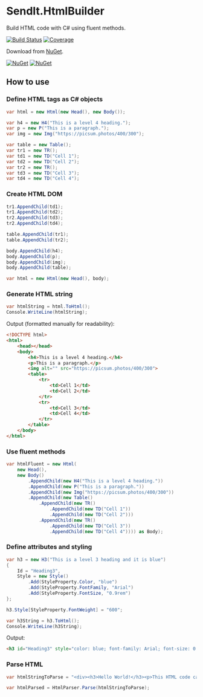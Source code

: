 # SendIt.HtmlBuilder

Build HTML code with C# using fluent methods.

[![Build Status](https://filipliwinski.visualstudio.com/GitHub.Public/_apis/build/status/SendIt.HtmlBuilder/SendIt.HtmlBuilder.Build.CI?repoName=filipliwinski%2FSendIt.HtmlBuilder&branchName=master)](https://filipliwinski.visualstudio.com/GitHub.Public/_build/latest?definitionId=11&repoName=filipliwinski%2FSendIt.HtmlBuilder&branchName=master)
[![Coverage](https://sonarcloud.io/api/project_badges/measure?project=filipliwinski_SendIt.HtmlBuilder&metric=coverage)](https://sonarcloud.io/dashboard?id=filipliwinski_SendIt.HtmlBuilder)

Download from [NuGet](https://www.nuget.org/packages/SendIt.HtmlBuilder/).

[![NuGet](https://img.shields.io/nuget/v/SendIt.HtmlBuilder.svg)](https://www.nuget.org/packages/SendIt.HtmlBuilder/)
[![NuGet](https://img.shields.io/nuget/dt/SendIt.HtmlBuilder.svg)](https://www.nuget.org/packages/SendIt.HtmlBuilder/) 

## How to use

### Define HTML tags as C# objects

```csharp
var html = new Html(new Head(), new Body());

var h4 = new H4("This is a level 4 heading.");
var p = new P("This is a paragraph.");
var img = new Img("https://picsum.photos/400/300");

var table = new Table();
var tr1 = new TR();
var td1 = new TD("Cell 1");
var td2 = new TD("Cell 2");
var tr2 = new TR();
var td3 = new TD("Cell 3");
var td4 = new TD("Cell 4");
```

### Create HTML DOM

```csharp
tr1.AppendChild(td1);
tr1.AppendChild(td2);
tr2.AppendChild(td3);
tr2.AppendChild(td4);

table.AppendChild(tr1);
table.AppendChild(tr2);

body.AppendChild(h4);
body.AppendChild(p);
body.AppendChild(img);
body.AppendChild(table);

var html = new Html(new Head(), body);
```

### Generate HTML string

```csharp
var htmlString = html.ToHtml();
Console.WriteLine(htmlString);
```

Output (formatted manually for readability):

```html
<!DOCTYPE html>
<html>
    <head></head>
    <body>
        <h4>This is a level 4 heading.</h4>
        <p>This is a paragraph.</p>
        <img alt="" src="https://picsum.photos/400/300">
        <table>
            <tr>
                <td>Cell 1</td>
                <td>Cell 2</td>
            </tr>
            <tr>
                <td>Cell 3</td>
                <td>Cell 4</td>
            </tr>
        </table>
    </body>
</html>
```

### Use fluent methods

```csharp
var htmlFluent = new Html(
    new Head(),
    new Body()
        .AppendChild(new H4("This is a level 4 heading."))
        .AppendChild(new P("This is a paragraph."))
        .AppendChild(new Img("https://picsum.photos/400/300"))
        .AppendChild(new Table()
            .AppendChild(new TR()
                .AppendChild(new TD("Cell 1"))
                .AppendChild(new TD("Cell 2")))
            .AppendChild(new TR()
                .AppendChild(new TD("Cell 3"))
                .AppendChild(new TD("Cell 4")))) as Body);
```

### Define attributes and styling

```csharp
var h3 = new H3("This is a level 3 heading and it is blue")
{
    Id = "Heading3",
    Style = new Style()
        .Add(StyleProperty.Color, "blue")
        .Add(StyleProperty.FontFamily, "Arial")
        .Add(StyleProperty.FontSize, "0.9rem")
};

h3.Style[StyleProperty.FontWeight] = "600";

var h3String = h3.ToHtml();
Console.WriteLine(h3String);
```

Output:

```html
<h3 id="Heading3" style="color: blue; font-family: Arial; font-size: 0.9rem; font-weight: 600;">This is a level 3 heading and it is blue</h3>
```

### Parse HTML

```csharp
var htmlStringToParse = "<div><h3>Hello World!</h3><p>This HTML code can be parsed by HtmlParser.</p><div>";

var htmlParsed = HtmlParser.Parse(htmlStringToParse);
```
